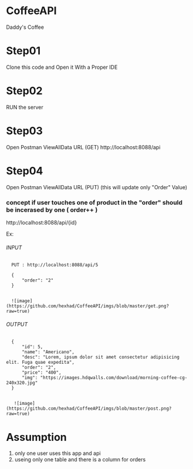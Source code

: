 # CoffeeAPI
Daddy's Coffee

# Step01
Clone this code and Open it With a Proper IDE

# Step02
RUN the server

# Step03
Open Postman
ViewAllData URL (GET)
http://localhost:8088/api


# Step04
Open Postman
ViewAllData URL (PUT)
(this will update only "Order" Value)
### concept if user touches one of product in the "order" should be incerased by one ( order++ ) 
http://localhost:8088/api/{id}

Ex:
###### INPUT
      PUT : http://localhost:8088/api/5

      {
          "order": "2"
      }
      
      
      ![image](https://github.com/hexhad/CoffeeAPI/imgs/blob/master/get.png?raw=true)

###### OUTPUT

      {
          "id": 5,
          "name": "Americano",
          "desc": "Lorem, ipsum dolor sit amet consectetur adipisicing elit. Fuga quae expedita",
          "order": "2",
          "price": "400",
          "img": "https://images.hdqwalls.com/download/morning-coffee-cg-240x320.jpg"
      }
      
      
       ![image](https://github.com/hexhad/CoffeeAPI/imgs/blob/master/post.png?raw=true)
      
# Assumption
1. only one user uses this app and api
2. useing only one table and there is a column for orders
      
